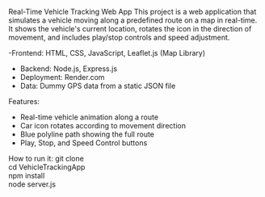 Real-Time Vehicle Tracking Web App
This project is a web application that simulates a vehicle moving along a predefined route on a map in real-time. It shows the vehicle's current location, rotates the icon in the direction of movement, 
and includes play/stop controls and speed adjustment.

-Frontend: HTML, CSS, JavaScript, Leaflet.js (Map Library)
- Backend: Node.js, Express.js
- Deployment: Render.com
- Data: Dummy GPS data from a static JSON file


 Features:
- Real-time vehicle animation along a route
- Car icon rotates according to movement direction
- Blue polyline path showing the full route
- Play, Stop, and Speed Control buttons

How to run it:
git clone <repo-url>  
cd VehicleTrackingApp  
npm install  
node server.js  
